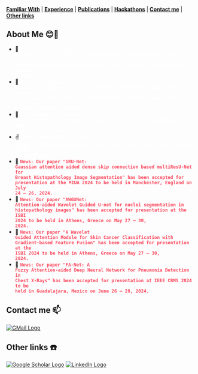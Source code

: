 <link rel="stylesheet" href="style.css">

**[Familiar With](familiar_with.md)** | **[Experience](experience.md)** | **[Publications](publications.md)** | **[Hackathons](hackathons.md)** | **[Contact me](#contact-me)** | **[Other links](#other-links)**

## About Me 😊👋 </a>

- 👀 **<code style="color: white">I’m interested in Machine Learning, Deep Learning, Computer Vision, and Robotics. I am currently focused on researching multimodal feature fusion and task-aware feature subspace.</code>** 
- 🌱 **<code style="color: white">I’m currently an Electrical Engineering undergraduate at Jadavpur University(India, West Bengal) and will soon start a PhD at the University of Buffalo under the supervision of Prof. Vishnu Lokhande.</code>**
- 💞️ **<code style="color: white">I’m looking for research collaborations in Computer Vision for Biometrics, Biomedical Imaging,  and Signal Processing.</code>**
- ✌️ **<code style="color: white">I have published in popular computer vision conferences (ICDAR, ACPR, ISBI, MIUA) and journals (IEEE Transactions).</code>**
- 📳 **<code style="color: #FC465B">News: Our paper "GRU-Net: Gaussian attention aided dense skip connection based  multiResU-Net for Breast Histopathology Image Segmentation" has been accepted for presentation at the MIUA 2024 to be held in Manchester, England on July 24 – 26, 2024.</code>**
- 📳 **<code style="color: #FC465B">News: Our paper "AWGUNet: Attention-aided Wavelet Guided U-net for nuclei segmentation in histopathology images" has been accepted for presentation at the ISBI 2024 to be held in Athens, Greece on May 27 – 30, 2024.</code>**
- 📳 **<code style="color: #FC465B">News: Our paper "A Wavelet Guided Attention Module for Skin Cancer Classification with Gradient-based Feature Fusion" has been accepted for presentation at the ISBI 2024 to be held in Athens, Greece on May 27 – 30, 2024.</code>**
- 📳 **<code style="color: #FC465B">News: Our paper "FA-Net: A Fuzzy Attention-aided Deep Neural Network for Pneumonia Detection in Chest X-Rays" has been accepted for presentation at IEEE CBMS 2024 to be held in Guadalajara, Mexico on June 26 – 28, 2024.</code>**

## Contact me 📫 <a id="contact-me"></a>

[![GMail Logo](https://img.shields.io/badge/Gmail-D14836?style=for-the-badge&logo=gmail&logoColor=white)](mailto:aroy80321@gmail.com)

## Other links ☎️ <a id="other-links"></a>

[![Google Scholar Logo](https://img.shields.io/badge/Google%20Scholar-4285F4?style=for-the-badge&logo=google-scholar&logoColor=white)](https://scholar.google.com/citations?user=exgiMpgAAAAJ&hl=en)
[![LinkedIn Logo](https://img.shields.io/badge/LinkedIn-0077B5?style=for-the-badge&logo=linkedin&logoColor=white)](https://www.linkedin.com/in/ayush-roy-59a79b223/)
